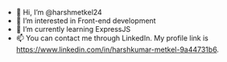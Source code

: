 - 👋 Hi, I’m @harshmetkel24
- 👀 I’m interested in Front-end development
- 🌱 I’m currently learning ExpressJS
- 📫 You can contact me through LinkedIn. My profile link is https://www.linkedin.com/in/harshkumar-metkel-9a44731b6.

<!---
harshmetkel24/harshmetkel24 is a ✨ special ✨ repository because its `README.md` (this file) appears on your GitHub profile.
You can click the Preview link to take a look at your changes.
--->
